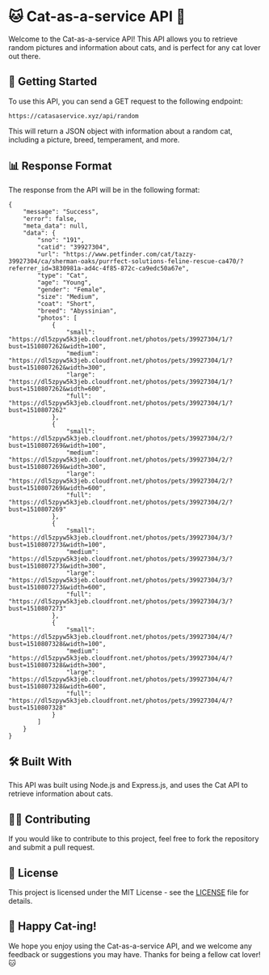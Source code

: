 # 🐱 Cat-as-a-service API 🐾

Welcome to the Cat-as-a-service API! This API allows you to retrieve random pictures and information about cats, and is perfect for any cat lover out there.

## 🚀 Getting Started

To use this API, you can send a GET request to the following endpoint:

```
https://catasaservice.xyz/api/random
```

This will return a JSON object with information about a random cat, including a picture, breed, temperament, and more.

## 📊 Response Format

The response from the API will be in the following format:

```
{
    "message": "Success",
    "error": false,
    "meta_data": null,
    "data": {
        "sno": "191",
        "catid": "39927304",
        "url": "https://www.petfinder.com/cat/tazzy-39927304/ca/sherman-oaks/purrfect-solutions-feline-rescue-ca470/?referrer_id=3830981a-ad4c-4f85-872c-ca9edc50a67e",
        "type": "Cat",
        "age": "Young",
        "gender": "Female",
        "size": "Medium",
        "coat": "Short",
        "breed": "Abyssinian",
        "photos": [
            {
                "small": "https://dl5zpyw5k3jeb.cloudfront.net/photos/pets/39927304/1/?bust=1510807262&width=100",
                "medium": "https://dl5zpyw5k3jeb.cloudfront.net/photos/pets/39927304/1/?bust=1510807262&width=300",
                "large": "https://dl5zpyw5k3jeb.cloudfront.net/photos/pets/39927304/1/?bust=1510807262&width=600",
                "full": "https://dl5zpyw5k3jeb.cloudfront.net/photos/pets/39927304/1/?bust=1510807262"
            },
            {
                "small": "https://dl5zpyw5k3jeb.cloudfront.net/photos/pets/39927304/2/?bust=1510807269&width=100",
                "medium": "https://dl5zpyw5k3jeb.cloudfront.net/photos/pets/39927304/2/?bust=1510807269&width=300",
                "large": "https://dl5zpyw5k3jeb.cloudfront.net/photos/pets/39927304/2/?bust=1510807269&width=600",
                "full": "https://dl5zpyw5k3jeb.cloudfront.net/photos/pets/39927304/2/?bust=1510807269"
            },
            {
                "small": "https://dl5zpyw5k3jeb.cloudfront.net/photos/pets/39927304/3/?bust=1510807273&width=100",
                "medium": "https://dl5zpyw5k3jeb.cloudfront.net/photos/pets/39927304/3/?bust=1510807273&width=300",
                "large": "https://dl5zpyw5k3jeb.cloudfront.net/photos/pets/39927304/3/?bust=1510807273&width=600",
                "full": "https://dl5zpyw5k3jeb.cloudfront.net/photos/pets/39927304/3/?bust=1510807273"
            },
            {
                "small": "https://dl5zpyw5k3jeb.cloudfront.net/photos/pets/39927304/4/?bust=1510807328&width=100",
                "medium": "https://dl5zpyw5k3jeb.cloudfront.net/photos/pets/39927304/4/?bust=1510807328&width=300",
                "large": "https://dl5zpyw5k3jeb.cloudfront.net/photos/pets/39927304/4/?bust=1510807328&width=600",
                "full": "https://dl5zpyw5k3jeb.cloudfront.net/photos/pets/39927304/4/?bust=1510807328"
            }
        ]
    }
}
```

## 🛠️ Built With

This API was built using Node.js and Express.js, and uses the Cat API to retrieve information about cats.

## 👨‍💻 Contributing

If you would like to contribute to this project, feel free to fork the repository and submit a pull request.

## 📝 License

This project is licensed under the MIT License - see the [LICENSE](LICENSE) file for details.

## 🐾 Happy Cat-ing!

We hope you enjoy using the Cat-as-a-service API, and we welcome any feedback or suggestions you may have. Thanks for being a fellow cat lover! 🐱

